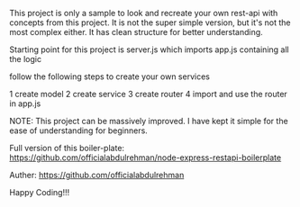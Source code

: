 This project is only a sample to look and recreate your own rest-api with concepts from this project.
It is not the super simple version, but it's not the most complex either.
It has clean structure for better understanding.

Starting point for this project is server.js which imports app.js containing all the logic

follow the following steps to create your own services

1 create model
2 create service
3 create router
4 import and use the router in app.js

NOTE: This project can be massively improved. I have kept it simple for the ease of understanding for beginners.

Full version of this boiler-plate: https://github.com/officialabdulrehman/node-express-restapi-boilerplate

Auther: https://github.com/officialabdulrehman

Happy Coding!!!
